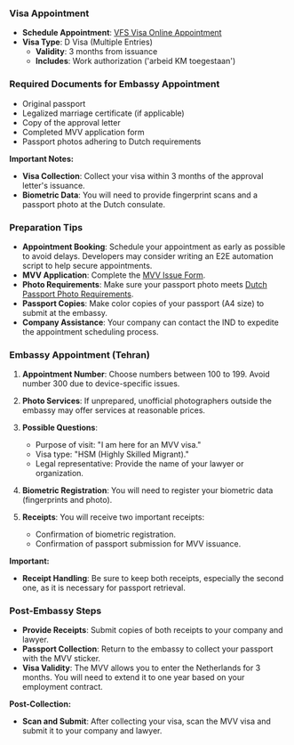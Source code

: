 ### Visa Appointment

- **Schedule Appointment**: [VFS Visa Online Appointment](https://www.vfsvisaonline.com/Netherlands-Global-Online-Appointment_Zone2/AppScheduling/AppWelcome.aspx?P=itfjUBdSE44q%2BnOPqZhld%2FqUJKKtoDf2%2BrAuCfMkyc4%3D)
- **Visa Type**: D Visa (Multiple Entries)
  - **Validity**: 3 months from issuance
  - **Includes**: Work authorization ('arbeid KM toegestaan')

### Required Documents for Embassy Appointment
- Original passport
- Legalized marriage certificate (if applicable)
- Copy of the approval letter
- Completed MVV application form
- Passport photos adhering to Dutch requirements

**Important Notes:**
- **Visa Collection**: Collect your visa within 3 months of the approval letter's issuance.
- **Biometric Data**: You will need to provide fingerprint scans and a passport photo at the Dutch consulate.

### Preparation Tips
- **Appointment Booking**: Schedule your appointment as early as possible to avoid delays. Developers may consider writing an E2E automation script to help secure appointments.
- **MVV Application**: Complete the [MVV Issue Form](https://www.netherlandsworldwide.nl/site/binaries/content/assets/pdfs-engels/mvv-issue-form-en.pdf).
- **Photo Requirements**: Make sure your passport photo meets [Dutch Passport Photo Requirements](https://www.government.nl/topics/identification-documents/requirements-for-photos).
- **Passport Copies**: Make color copies of your passport (A4 size) to submit at the embassy.
- **Company Assistance**: Your company can contact the IND to expedite the appointment scheduling process.

### Embassy Appointment (Tehran)
1. **Appointment Number**: Choose numbers between 100 to 199. Avoid number 300 due to device-specific issues.
2. **Photo Services**: If unprepared, unofficial photographers outside the embassy may offer services at reasonable prices.
3. **Possible Questions**:
   - Purpose of visit: "I am here for an MVV visa."
   - Visa type: "HSM (Highly Skilled Migrant)."
   - Legal representative: Provide the name of your lawyer or organization.

4. **Biometric Registration**: You will need to register your biometric data (fingerprints and photo).
5. **Receipts**: You will receive two important receipts:
   - Confirmation of biometric registration.
   - Confirmation of passport submission for MVV issuance.

**Important:**
- **Receipt Handling**: Be sure to keep both receipts, especially the second one, as it is necessary for passport retrieval.

### Post-Embassy Steps
- **Provide Receipts**: Submit copies of both receipts to your company and lawyer.
- **Passport Collection**: Return to the embassy to collect your passport with the MVV sticker.
- **Visa Validity**: The MVV allows you to enter the Netherlands for 3 months. You will need to extend it to one year based on your employment contract.

**Post-Collection:**
- **Scan and Submit**: After collecting your visa, scan the MVV visa and submit it to your company and lawyer.